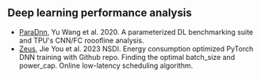 ## Deep learning performance analysis

- [ParaDnn](yuwang2020TPU-roofline-benchmarking.md), Yu Wang et al. 2020. A parameterized DL 
 benchmarking suite and TPU's CNN/FC rooofline analysis.
- [Zeus](jie2023NSDI-zeus.md), Jie You et al. 2023 NSDI. Energy consumption optimized PyTorch DNN training
with Github repo. Finding the optimal batch_size and power_cap. Online low-latency scheduling
algorithm.
